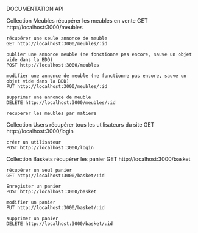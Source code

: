 DOCUMENTATION API

Collection Meubles
    récupérer les meubles en vente
    GET http://localhost:3000/meubles

    récupérer une seule annonce de meuble
    GET http://localhost:3000/meubles/:id

    publier une annonce meuble (ne fonctionne pas encore, sauve un objet vide dans la BDD)
    POST http://localhost:3000/meubles

    modifier une annonce de meuble (ne fonctionne pas encore, sauve un objet vide dans la BDD)
    PUT http://localhost:3000/meubles/:id

    supprimer une annonce de meuble
    DELETE http://localhost:3000/meubles/:id

    recuperer les meubles par matiere
    

Collection Users
    récupérer tous les utilisateurs du site
    GET http://localhost:3000/login

    créer un utilisateur 
    POST http://localhost:3000/login

Collection Baskets
    récupérer les panier
    GET http://localhost:3000/basket

    récupérer un seul panier
    GET http://localhost:3000/basket/:id

    Enregister un panier 
    POST http://localhost:3000/basket

    modifier un panier 
    PUT http://localhost:3000/basket/:id

    supprimer un panier
    DELETE http://localhost:3000/basket/:id


